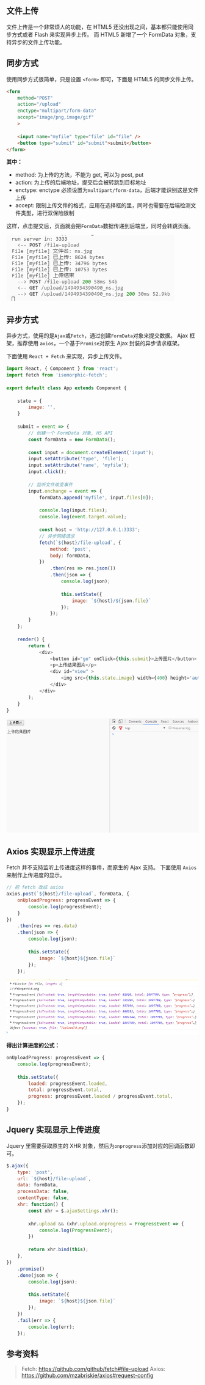 
## 文件上传
文件上传是一个非常烦人的功能，在 HTML5 还没出现之间，基本都只能使用同步方式或者 Flash 来实现异步上传。
而 HTML5 新增了一个 FormData 对象，支持异步的文件上传功能。

## 同步方式
使用同步方式很简单，只是设置 `<form>` 即可，下面是 HTML5 的同步文件上传。

```html
<form
    method="POST"
    action="/upload"
    enctype="multipart/form-data"
    accept="image/png,image/gif"
    >

    <input name="myfile" type="file" id="file" />
    <button type="submit" id="submit">submit</button>
</form>
```

**其中：**
- method: 为上传的方法，不能为 get, 可以为 post, put
- action: 为上传的后端地址，提交后会被转跳到目标地址
- enctype: enctype 必须设置为`multipart/form-data`，后端才能识别这是文件上传
- accept: 限制上传文件的格式，应用在选择框的里，同时也需要在后端检测文件类型，进行双保险限制

这样，点击提交后，页面就会把`FormData`数据传递到后端里，同时会转跳页面。

![](../../../resource/20170427121806.png)

## 异步方式
异步方式，使用的是`Ajax`或`Fetch`，通过创建`FormData`对象来提交数据。
Ajax 框架，推荐使用 `axios`，一个基于`Promise`对原生 Ajax 封装的异步请求框架。

下面使用 `React + Fetch` 来实现，异步上传文件。

```js
import React, { Component } from 'react';
import fetch from 'isomorphic-fetch';

export default class App extends Component {

    state = {
        image: '',
    }

    submit = event => {
        // 创建一个 FormData 对象, H5 API
        const formData = new FormData();

        const input = document.createElement('input');
        input.setAttribute('type', 'file');
        input.setAttribute('name', 'myfile');
        input.click();

        // 监听文件改变事件
        input.onchange = event => {
            formData.append('myfile', input.files[0]);

            console.log(input.files);
            console.log(event.target.value);

            const host = 'http://127.0.0.1:3333';
            // 异步网络请求
            fetch(`${host}/file-upload`, {
                method: 'post',
                body: formData,
            })
                .then(res => res.json())
                .then(json => {
                    console.log(json);

                    this.setState({
                        image: `${host}/${json.file}`
                    });
                });
        }
    };

    render() {
        return (
            <div>
                <button id="go" onClick={this.submit}>上传图片</button>
                <p>上传结果图片</p>
                <div id="view" >
                    <img src={this.state.image} width={400} height='auto' />
                </div>
            </div>
        );
    }
}
```

![](../../../resource/file-upload-demo.gif)

## Axios 实现显示上传进度
Fetch 并不支持监听上传进度这样的事件，而原生的 Ajax 支持。
下面使用 `Axios` 来制作上传进度的显示。

```js
// 把 fetch 改成 axios
axios.post(`${host}/file-upload`, formData, {
    onUploadProgress: progressEvent => {
        console.log(progressEvent);
    }
})
    .then(res => res.data)
    .then(json => {
        console.log(json);

        this.setState({
            image: `${host}${json.file}`
        });
    });
```

![](../../..//resource/20170427130004.png)

**得出计算进度的公式：**

```js
onUploadProgress: progressEvent => {
    console.log(progressEvent);

    this.setState({
        loaded: progressEvent.loaded,
        total: progressEvent.total,
        progress: progressEvent.loaded / progressEvent.total,
    });
}
```

## Jquery 实现显示上传进度
Jquery 里需要获取原生的 XHR 对象，然后为`onprogress`添加对应的回调函数即可。

```js
$.ajax({
    type: 'post',
    url: `${host}/file-upload`,
    data: formData,
    processData: false,
    contentType: false,
    xhr: function() {
        const xhr = $.ajaxSettings.xhr();

        xhr.upload && (xhr.upload.onprogress = ProgressEvent => {
            console.log(ProgressEvent);
        })

        return xhr.bind(this);
    },
})
    .promise()
    .done(json => {
        console.log(json);

        this.setState({
            image: `${host}${json.file}`
        });
    })
    .fail(err => {
        console.log(err);
    });
```

## 参考资料
> Fetch: https://github.com/github/fetch#file-upload
> Axios: https://github.com/mzabriskie/axios#request-config

